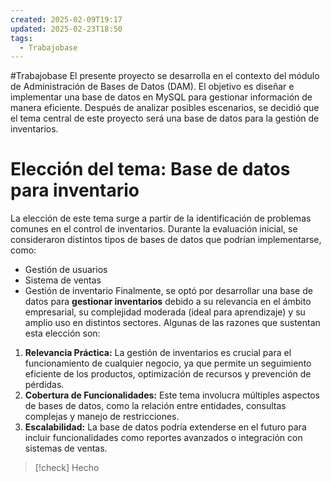 ```yaml
---
created: 2025-02-09T19:17
updated: 2025-02-23T18:50
tags:
  - Trabajobase
---
```

#Trabajobase
El presente proyecto se desarrolla en el contexto del módulo de Administración de Bases de Datos (DAM). El objetivo es diseñar e implementar una base de datos en MySQL para gestionar información de manera eficiente. Después de analizar posibles escenarios, se decidió que el tema central de este proyecto será una base de datos para la gestión de inventarios.

# Elección del tema: Base de datos para inventario

La elección de este tema surge a partir de la identificación de problemas comunes en el control de inventarios. Durante la evaluación inicial, se consideraron distintos tipos de bases de datos que podrían implementarse, como:

- Gestión de usuarios
- Sistema de ventas
- Gestión de inventario
Finalmente, se optó por desarrollar una base de datos para **gestionar inventarios** debido a su relevancia en el ámbito empresarial, su complejidad moderada (ideal para aprendizaje) y su amplio uso en distintos sectores. Algunas de las razones que sustentan esta elección son:

1. **Relevancia Práctica:** La gestión de inventarios es crucial para el funcionamiento de cualquier negocio, ya que permite un seguimiento eficiente de los productos, optimización de recursos y prevención de pérdidas.
2. **Cobertura de Funcionalidades:** Este tema involucra múltiples aspectos de bases de datos, como la relación entre entidades, consultas complejas y manejo de restricciones.
3. **Escalabilidad:** La base de datos podría extenderse en el futuro para incluir funcionalidades como reportes avanzados o integración con sistemas de ventas.


>[!check]
>Hecho

